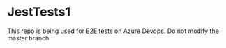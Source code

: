 # JestTests1

This repo is being used for E2E tests on Azure Devops. Do not modify the master branch.
